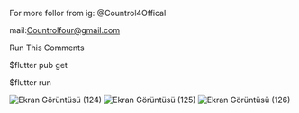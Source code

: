For more follor from ig: @Countrol4Offical

mail:Countrolfour@gmail.com

Run This Comments

$flutter pub get

$flutter run


![Ekran Görüntüsü (124)](https://user-images.githubusercontent.com/47148545/145802116-d264a23e-f8e0-484f-9ddf-7f67d10110ac.png)
![Ekran Görüntüsü (125)](https://user-images.githubusercontent.com/47148545/145802123-deb2b6cd-760d-4b88-9fbd-11bdd385bb75.png)
![Ekran Görüntüsü (126)](https://user-images.githubusercontent.com/47148545/145802126-82ab573a-d83c-433b-95fa-21ea43db1bab.png)
